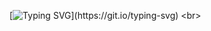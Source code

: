 [![Typing SVG](https://readme-typing-svg.herokuapp.com/?color=7600a9&size=35&center=true&vCenter=true&width=1000&lines=For+practice+HTML🩻;)](https://git.io/typing-svg)
<br>
